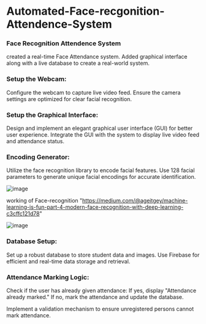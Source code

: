 # Automated-Face-recgonition-Attendence-System
### Face Recognition Attendence System
created a real-time Face Attendance system. Added graphical interface along with a live database to create a real-world system. 

### Setup the Webcam:
Configure the webcam to capture live video feed.
Ensure the camera settings are optimized for clear facial recognition.

### Setup the Graphical Interface:
Design and implement an elegant graphical user interface (GUI) for better user experience.
Integrate the GUI with the system to display live video feed and attendance status.

### Encoding Generator:
Utilize the face recognition library to encode facial features.
Use 128 facial parameters to generate unique facial encodings for accurate identification.

![image](https://github.com/nishantsingha13/Automated-Face-recgonition-Attendence-System/assets/103675762/05a5d3b6-7f9f-4614-8d6f-519e02e132b4)


working of Face-recognition "https://medium.com/@ageitgey/machine-learning-is-fun-part-4-modern-face-recognition-with-deep-learning-c3cffc121d78"

![image](https://github.com/nishantsingha13/Automated-Face-recgonition-Attendence-System/assets/103675762/c10a5b27-f595-4797-b33c-c99612354cfb)


### Database Setup:
Set up a robust database to store student data and images.
Use Firebase for efficient and real-time data storage and retrieval.

### Attendance Marking Logic:
Check if the user has already given attendance:
If yes, display "Attendance already marked."
If no, mark the attendance and update the database.

Implement a validation mechanism to ensure unregistered persons cannot mark attendance.
